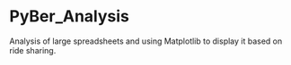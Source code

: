 # PyBer_Analysis
Analysis of large spreadsheets and using Matplotlib to display it based on ride sharing.
